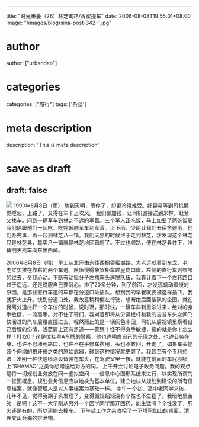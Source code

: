 
---
title: "时光重叠（26）林芝询路/香蜜撞车"
date: 2006-08-08T19:55:01+08:00
image: "/images/blog/sina-post-342-1.jpg"
# author
author: ["urbandao"]
# categories
categories: ["旅行"]
tags: ['杂谈']
# meta description
description: "This is meta description"
# save as draft
draft: false
---

![](/images/blog/sina-post-342-1.jpg)
1990年8月8日（雨）
熬到天明，雨停了，却更冷得难受。好容易等到司机懒觉睡起，上路了，又得在车卡上吹风。
我们都加钱，让司机直接送到米林。赶紧又找车。问到一辆军车到林芝不远的军营。三个军人正吃饭，马上加要了两碗饭要我们俩跟他们一起吃。吃完饭随军车到军营。正下雨，少尉让我们去宿舍避雨，他们办完事，再一起到林芝八一镇。我们天黑的时候终于走到林芝，才发现这个林芝只是林芝县，其实八一镇就是林芝地区首府了。不过也顺路，便在林芝县住下，准备明天找车向东出西藏。

2006年8月8日（晴）
早上从北环由东往西拐香蜜湖路，大老远就看到车龙，老老实实排在靠右的两个车道。队伍慢得象货柜车过皇岗口岸，左侧的直行车则噌噌的过去，令我心动。不断有动摇分子左摆车头逃脱队伍，我算计着下一个左转路口过于遥远，还是说服自己要耐心。排了20多分钟，到了前面，才发现蠕动缓慢的原因，是那些直行车道的车都在分道口处插队。想到我的早餐就要被这样插飞，我就肝火上升。快到分道口处，我故意稍稍偏左行驶，想断绝后面插队的企图。就在我离分道栏杆一个车位的时候，说时迟，那时快，一辆车斜刺里杀进来，绝对的身手敏捷，一流高手。对不住了哥们，我对着即将从分道栏杆和我的吉普车头之间飞快溜过的汽车后腰直撞过去。嘎然而止的是一辆灰色丰田，司机从后视镜里察看自己后腰的伤情，浅蓝肩上还有黑道——警察！怪不得身手敏捷，撞的就是你！怎么样？打120？这是位挂粤A车牌的警察，他也许明白自己的无理之处，也许公务在身，也许不忍堵死路口，也许不在乎修车费用，头也不敢回，开走了。如果车头能装个伸缩的狼牙棒之类的原始武器，碰到这种情况就更爽了。我甚至有个专利想法：发明一种快速喷涂设备装在车头，在驾驶室里一按，就能在前面的车屁股喷上“SHAMAO”之类你想赠送给对方的词。
上午开会讨论电子政务问题，我的观点是将一切规划业务放在同一虚拟空间——信息中心图形系统来进行，以实现所谓的一张图概念。规划业务信息应以地块为基本单位，建立地块从规划到建设的所有信息档案，就像管理人是以人事档案为基础一样。
中午一个初、高中老同学来访，几年不见，觉得我胡子头发短了，变得循规蹈矩没有个性也不生猛了。我暗地里苦笑：是啊！这不一大早刚从另外一个医学同学那开回药，能生猛吗？个性没了，肝火还是有的，所以还能去撞车。
下午趁工作之余收拾了一下堆积如山的桌面，清理文山会海的排泄物。
